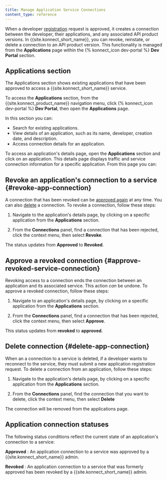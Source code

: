 ```yaml
---
title: Manage Application Service Connections
content_type: reference
---
```


When a developer
[registration](/konnect/dev-portal/applications/dev-reg-app-service) request is approved, it creates a connection between
the developer, their applications, and any associated API product versions. In {{site.konnect_short_name}}, you can revoke, reinstate, or delete a connection to an API product version. This functionality is managed from the **Applications** page within the {% konnect_icon dev-portal %} **Dev Portal** section. 

## Applications section

The Applications section shows existing applications that have been approved to access a {{site.konnect_short_name}} service.

To access the **Applications** section, from the {{site.konnect_product_name}} navigation menu, click {% konnect_icon dev-portal %} **Dev Portal**, then open the **Applications** page.

In this section you can: 

- Search for existing applications.
- View details of an application, such as its name, developer, creation date, and description.
- Access connection details for an application. 

To access an application's details page, open the **Applications** section and click on an application. This details page displays traffic and service connection information for a specific application. From this page you can:

## Revoke an application's connection to a service {#revoke-app-connection}

A connection that has been revoked can be
[approved again](#approve-revoked-service-connection) at any time. You can also
[delete](#delete-app-connection) a connection. 
To revoke a connection, follow these steps: 

1. Navigate to the application's details page, by clicking on a specific application from the **Applications** section. 

2. From the **Connections** panel, find a connection that has been rejected, click the context menu, then select **Revoke**.

The status updates from **Approved** to **Revoked**.

## Approve a revoked connection {#approve-revoked-service-connection}

Revoking access to a connection ends the connection between an application and its associated service. This action _can_ be undone.
To approve a revoked connection, follow these steps: 

1. Navigate to an application's details page, by clicking on a specific application from the **Applications** section. 

2. From the **Connections** panel, find a connection that has been rejected, click the
context menu, then select **Approve**. 

This status updates from **revoked** to **approved**.

## Delete connection {#delete-app-connection}

When an a connection to a service is deleted, if a developer wants to reconnect to the service, they must submit a new application registration request. 
To delete a connection from an application, follow these steps: 

1. Navigate to the application's details page, by clicking on a specific application from the **Applications** section. 

2. From the **Connections** panel, find the connection that you want to delete, click the context menu, then select **Delete** 

The connection will be removed from the applications page. 

## Application connection statuses

The following status conditions reflect the current state of an application's connection to a service:

**Approved**
: An application connection to a service was approved by a {{site.konnect_short_name}} admin.

**Revoked**
: An application connection to a service that was formerly approved has been revoked by a
{{site.konnect_short_name}} admin.
